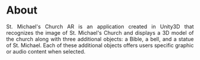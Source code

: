 # About
<p align="justify">
  St. Michael's Church AR is an application created in Unity3D that recognizes the image of St. Michael's 
  Church and displays a 3D model of the church along with three additional objects: a Bible, a bell, and a statue of St. Michael. 
  Each of these additional objects offers users specific graphic or audio content when selected. 
</p>
